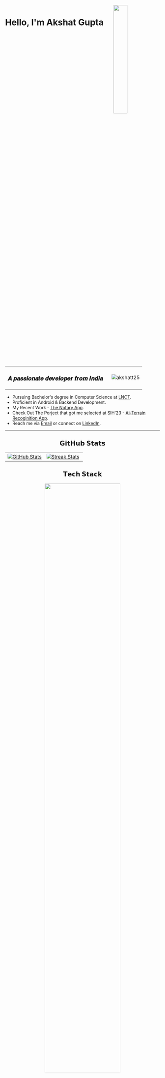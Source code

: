 <img align="right" width="30%" src="Assets/Programming.gif">

# Hello, I'm Akshat Gupta

<table>
  <tr>
    <td style="padding-right: 20px;">
        <h3>𝑨 𝒑𝒂𝒔𝒔𝒊𝒐𝒏𝒂𝒕𝒆 𝒅𝒆𝒗𝒆𝒍𝒐𝒑𝒆𝒓 𝒇𝒓𝒐𝒎 𝑰𝒏𝒅𝒊𝒂</h3>
    </td>
    <td>
        <img src="https://komarev.com/ghpvc/?username=akshatt25&label=Profile%20views&color=0e75b6&style=flat" alt="akshatt25" />
    </td>
  </tr>
</table>


- Pursuing Bachelor's degree in Computer Science at [LNCT]([https://cemkolaghat.in/](https://lnct.ac.in/)).
- Proficient in Android & Backend Development.
- My Recent Work - [The Notary App](https://play.google.com/store/apps/details?id=com.consumer.thenotaryapp&hl=en&gl=US).
- Check Out The Porject that got me selected at SIH'23 - [Ai-Terrain Recoginition App](https://github.com/akshatt25/terrain_recognition).
- Reach me via [Email](mailto:akshatt25g@gmail.com) or connect on [LinkedIn](https://www.linkedin.com/in/akshatt25/).

<hr>

<h2 align="center">𝗚𝗶𝘁𝗛𝘂𝗯 𝗦𝘁𝗮𝘁𝘀</h2>

<table width="100%" style=border: none;>
  <tr>
    <td width="50%"  border: none;>
        <a href="https://github.com/akshatt25">
          <picture>
            <source media="(prefers-color-scheme: dark)" srcset="https://github-readme-stats-sigma-five.vercel.app/api?username=akshatt25&theme=radical&hide_border=false&include_all_commits=true&count_private=true&show_icons=true" />
            <source media="(prefers-color-scheme: light)" srcset="https://github-readme-stats-sigma-five.vercel.app/api?username=akshatt25&hide_border=false&include_all_commits=true&count_private=true&show_icons=true" />
            <img align="center" src="https://github-readme-stats-sigma-five.vercel.app/api?username=akshatt25&theme=radical&hide_border=false&include_all_commits=true&count_private=true&show_icons=true" alt="GitHub Stats" />
          </picture>
        </a>
    </td>
    <td width="50%" border: none;>
        <a href="https://github.com/akshatt25">
          <picture>
            <source media="(prefers-color-scheme: dark)" srcset="https://github-readme-streak-stats-seven-psi.vercel.app?user=akshatt25&theme=radical" />
            <source media="(prefers-color-scheme: light)" srcset="https://github-readme-streak-stats-seven-psi.vercel.app?user=akshatt25" />
            <img align="center" src="https://github-readme-streak-stats-seven-psi.vercel.app?user=akshatt25&theme=radical" alt="Streak Stats" />
          </picture>
        </a>
    </td>
    <!--<td width="30%">
        <a href="https://github.com/akshatt25">
          <picture>
            <source media="(prefers-color-scheme: dark)" srcset="https://github-readme-stats.vercel.app/api/top-langs/?username=akshatt25&layout=compact&theme=radical&langs_count=10" />
            <source media="(prefers-color-scheme: light)" srcset="https://github-readme-stats.vercel.app/api/top-langs/?username=akshatt25&layout=compact&langs_count=10" />
            <img align="center" src="https://github-readme-stats.vercel.app/api/top-langs/?username=akshatt25&layout=compact&theme=radical&langs_count=10" alt="Top Languages" />
          </picture>
        </a>
    </td>-->
  </tr>
</table>




<!--<h2 align="center">𝗟𝗮𝗻𝗴𝘂𝗮𝗴𝗲 𝗦𝘁𝗮𝘁𝘀</h2>

<table width="100%" align="center">
 
</table>
-->  
<!--<h2 align="center">🏆 𝗚𝗶𝘁𝗛𝘂𝗯 𝗧𝗿𝗼𝗽𝗵𝗶𝗲𝘀 🏆</h2>
<div align=center>
  <picture>
    <source media="(prefers-color-scheme: dark)" srcset="https://github-profile-trophy.vercel.app/?username=akshatt25&theme=radical&no-frame=false&no-bg=false&margin-w=4&row=1" />
    <source media="(prefers-color-scheme: light)" srcset="https://github-profile-trophy.vercel.app/?username=akshatt25&no-frame=false&no-bg=false&margin-w=4&row=1" />
    <img alt="GitHub Trophies" src="https://github-profile-trophy.vercel.app/?username=akshatt25&theme=radical&no-frame=false&no-bg=false&margin-w=4&row=1" />
  </picture>
</div>-->

<h2 align="center">𝗧𝗲𝗰𝗵 𝗦𝘁𝗮𝗰𝗸</h2>

<div align="center">
  <picture>
    <source media="(prefers-color-scheme: dark)" srcset="Assets/skills-svg-dark.svg" />
    <source media="(prefers-color-scheme: light)" srcset="Assets/skills-svg-light.svg" />
    <img width=70% src="Assets/skills-svg-dark.svg">
  </picture>
</div>

<hr>

<!--<div align="center">
  <img height="20" padding-left=20 src="https://wakatime.com/badge/user/6c66cc47-ce26-48cc-a555-22494865c546.svg" alt=""/>
  <img height="20" src="https://visitcount.itsvg.in/api?id=akshatt25&icon=0&color=0" alt=""/>
  <picture>
    <source media="(prefers-color-scheme: dark)" srcset="https://github.com/akshatt25/akshatt25/blob/output/github-snake-dark.svg" />
    <source media="(prefers-color-scheme: light)" srcset="https://github.com/akshatt25/akshatt25/blob/output/github-snake.svg" />
    <img alt="github-snake" src="https://github.com/akshatt25/akshatt25/blob/output/github-snake-dark.svg" style="width: 100%; max-width: 400px; margin: 0 auto;" />
  </picture>
</div>-->

